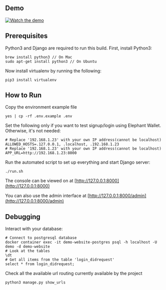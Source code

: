 ## Demo
[![Watch the demo](https://img.youtube.com/vi/kaRyQ1Df8dI/maxresdefault.jpg)](https://youtu.be/kaRyQ1Df8dI)

## Prerequisites

Python3 and Django are required to run this build. First, install Python3:

```
brew install python3 // On Mac
sudo apt-get install python3 // On Ubuntu
```

Now install virtualenv by running the following:

```
pip3 install virtualenv
```

## How to Run

Copy the environment example file
```
yes | cp -rf .env.example .env
```

Set the following only if you want to test signup/login using Elephant Wallet. Otherwise, it's not needed:
```
# Replace '192.168.1.23' with your own IP address(cannot be localhost)
ALLOWED_HOSTS=.127.0.0.1, .localhost, .192.168.1.23
# Replace '192.168.1.23' with your own IP address(cannot be localhost)
APP_URL=http://192.168.1.23:8000
```
Run the automated script to set up everything and start Django server:
```
./run.sh
```

The console can be viewed on at [http://127.0.0.1:8000](http://127.0.0.1:8000)

You can also use the admin interface at [http://127.0.0.1:8000/admin](http://127.0.0.1:8000/admin)

## Debugging

Interact with your database:

```
# Connect to postgresql database
docker container exec -it demo-website-postgres psql -h localhost -U demo -d demo-website
# Look at the tables
\dt
# Get all items from the table 'login_didrequest'
select * from login_didrequest;
```

Check all the available url routing currently available by the project

```
python3 manage.py show_urls
```
